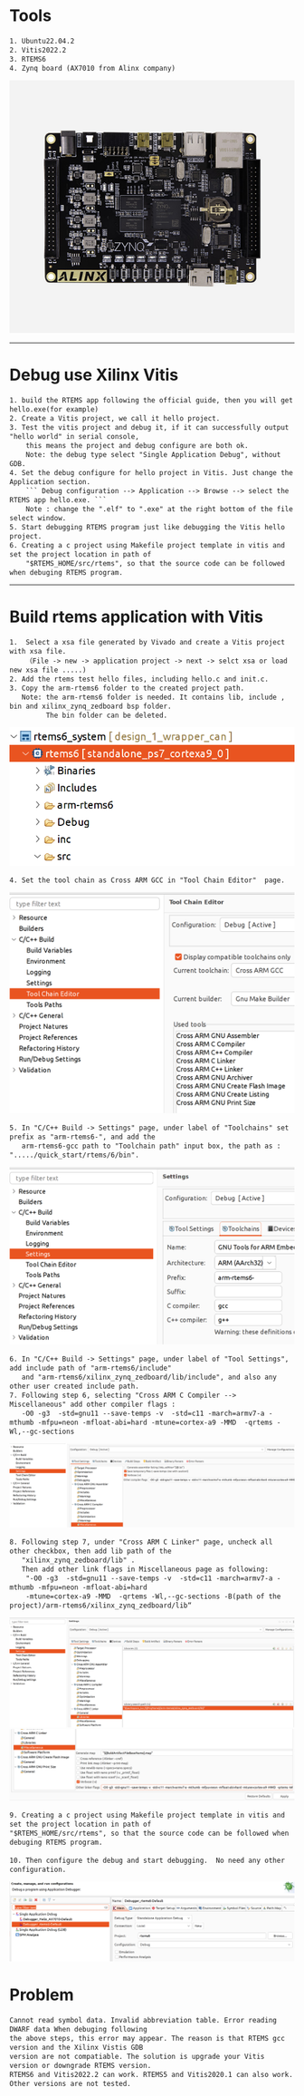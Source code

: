 # Tools 
    1. Ubuntu22.04.2
    2. Vitis2022.2
    3. RTEMS6
    4. Zynq board (AX7010 from Alinx company)
   ![picture](https://github.com/hlfortunali/Zynq_RTEMS/blob/main/img/AX7010%E4%B8%BB%E5%9B%BE-1.jpg?raw=true)   
    
***
    
# Debug use Xilinx Vitis
    1. build the RTEMS app following the official guide, then you will get hello.exe(for example)
    2. Create a Vitis project, we call it hello project. 
    3. Test the vitis project and debug it, if it can successfully output "hello world" in serial console,    
        this means the project and debug configure are both ok.   
        Note: the debug type select "Single Application Debug", without GDB.   
    4. Set the debug configure for hello project in Vitis. Just change the Application section.    
        ``` Debug configuration --> Application --> Browse --> select the RTEMS app hello.exe. ```   
        Note : change the ".elf" to ".exe" at the right bottom of the file select window.
    5. Start debugging RTEMS program just like debugging the Vitis hello project. 
    6. Creating a c project using Makefile project template in vitis and set the project location in path of    
        "$RTEMS_HOME/src/rtems", so that the source code can be followed when debuging RTEMS program.    

***
# Build rtems application with Vitis
    1.  Select a xsa file generated by Vivado and create a Vitis project with xsa file.    
        （File -> new -> application project -> next -> selct xsa or load new xsa file .....)   
    2. Add the rtems test hello files, including hello.c and init.c.
    3. Copy the arm-rtems6 folder to the created project path.   
       Note: the arm-rtems6 folder is needed. It contains lib, include , bin and xilinx_zynq_zedboard bsp folder.   
             The bin folder can be deleted.   
   ![picture](https://github.com/hlfortunali/Zynq_RTEMS/blob/main/img/project_structure.png?raw=true)   
   
   
    4. Set the tool chain as Cross ARM GCC in "Tool Chain Editor"  page.
  ![picture]( https://github.com/hlfortunali/Zynq_RTEMS/blob/main/img/cross_tools.png?raw=true)
  
  
    5. In "C/C++ Build -> Settings" page, under label of "Toolchains" set prefix as "arm-rtems6-", and add the   
       arm-rtems6-gcc path to "Toolchain path" input box, the path as : "...../quick_start/rtems/6/bin".
   ![picture]( https://github.com/hlfortunali/Zynq_RTEMS/blob/main/img/toolchains.png?raw=true)
   
   
    6. In "C/C++ Build -> Settings" page, under label of "Tool Settings", add include path of "arm-rtems6/include"
       and "arm-rtems6/xilinx_zynq_zedboard/lib/include", and also any other user created include path.
    7. Following step 6, selecting "Cross ARM C Compiler --> Miscellaneous" add other compiler flags :   
       -O0 -g3  -std=gnu11 --save-temps -v  -std=c11 -march=armv7-a -mthumb -mfpu=neon -mfloat-abi=hard -mtune=cortex-a9 -MMD  -qrtems -Wl,--gc-sections   
   ![picture](https://github.com/hlfortunali/Zynq_RTEMS/blob/main/img/c_compiler_config.png?raw=true)    
   
   
    8. Following step 7, under "Cross ARM C Linker" page, uncheck all other checkbox, then add lib path of the    
       "xilinx_zynq_zedboard/lib" .   
       Then add other link flags in Miscellaneous page as following:   
        "-O0 -g3  -std=gnu11 --save-temps -v  -std=c11 -march=armv7-a -mthumb -mfpu=neon -mfloat-abi=hard      
        -mtune=cortex-a9 -MMD  -qrtems -Wl,--gc-sections -B(path of the project)/arm-rtems6/xilinx_zynq_zedboard/lib“    
        
   ![picture](https://github.com/hlfortunali/Zynq_RTEMS/blob/main/img/linkder_set.png?raw=true)   
   ![picture](https://github.com/hlfortunali/Zynq_RTEMS/blob/main/img/other_linker_flags.png?raw=true)   
   
   
    9. Creating a c project using Makefile project template in vitis and set the project location in path of    
    "$RTEMS_HOME/src/rtems", so that the source code can be followed when debuging RTEMS program.      
       
    10. Then configure the debug and start debugging.  No need any other configuration. 
   ![picture](https://github.com/hlfortunali/Zynq_RTEMS/blob/main/img/debug_config.png?raw=true)   
    
# Problem
    Cannot read symbol data. Invalid abbreviation table. Error reading DWARF data When debuging following   
    the above steps, this error may appear. The reason is that RTEMS gcc version and the Xilinx Vistis GDB   
    version are not compatiable. The solution is upgrade your Vitis version or downgrade RTEMS version.   
    RTEMS6 and Vitis2022.2 can work. RTEMS5 and Vitis2020.1 can also work. Other versions are not tested.      

